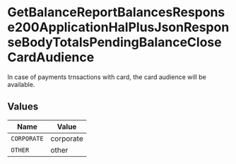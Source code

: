 # GetBalanceReportBalancesResponse200ApplicationHalPlusJsonResponseBodyTotalsPendingBalanceCloseCardAudience

In case of payments trnsactions with card, the card audience will be available.


## Values

| Name        | Value       |
| ----------- | ----------- |
| `CORPORATE` | corporate   |
| `OTHER`     | other       |